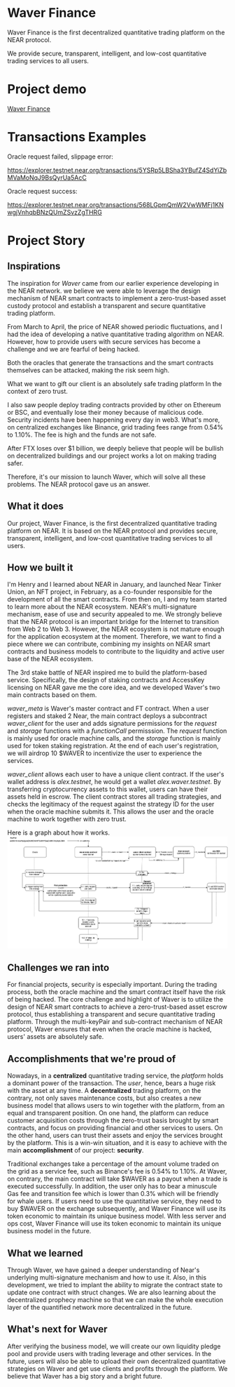# Waver Finance

Waver Finance is the first decentralized quantitative trading platform on the NEAR protocol. 

We provide secure, transparent, intelligent, and low-cost quantitative trading services to all users.

# Project demo

[Waver Finance](https://waver.finance/)

# Transactions Examples

Oracle request failed, slippage error:

https://explorer.testnet.near.org/transactions/5YSRp5LBSha3YBufZ4SdYiZbMVaMoNqJ9BsQyrUa5AcC

Oracle request success:

https://explorer.testnet.near.org/transactions/568LGpmQmW2VwWMFj1KNwgjVnhqbBNzQUmZSvzZgTHRG

# Project Story

## Inspirations

The inspiration for *Waver* came from our earlier experience developing in the NEAR network. 
we believe we were able to leverage the design mechanism of NEAR smart contracts to implement a zero-trust-based asset custody protocol and establish a transparent and secure quantitative trading platform. 

From March to April, the price of NEAR showed periodic fluctuations, and I had the idea of developing a native quantitative trading algorithm on NEAR. However, how to provide users with secure services has become a challenge and we are fearful of being hacked. 

Both the oracles that generate the transactions and the smart contracts themselves can be attacked, making the risk seem high.

What we want to gift our client is an absolutely safe trading platform In the context of zero trust.

I also saw people deploy trading contracts provided by other on Ethereum or BSC, and eventually lose their money because of malicious code. Security incidents have been happening every day in web3. What's more, on centralized exchanges like Binance, grid trading fees range from 0.54% to 1.10%. The fee is high and the funds are not safe. 

After FTX loses over $1 billion, we deeply believe that people will be bullish on decentralized buildings and our project works a lot on making trading safer. 

Therefore, it's our mission to launch Waver, which will solve all these problems. The NEAR protocol gave us an answer.

## What it does

Our project, Waver Finance, is the first decentralized quantitative trading platform on NEAR. It is based on the NEAR protocol and provides secure, transparent, intelligent, and low-cost quantitative trading services to all users. 

## How we built it

I'm Henry and I learned about NEAR in January, and launched Near Tinker Union, an NFT project, in February, as a co-founder responsible for the development of all the smart contracts. From then on, I and my team started to learn more about the NEAR ecosystem. NEAR's multi-signature mechanism, ease of use and security appealed to me. We strongly believe that the NEAR protocol is an important bridge for the Internet to transition from Web 2 to Web 3. However, the NEAR ecosystem is not mature enough for the application ecosystem at the moment. Therefore, we want to find a piece where we can contribute, combining my insights on NEAR smart contracts and business models to contribute to the liquidity and active user base of the NEAR ecosystem.

The 3rd stake battle of NEAR inspired me to build the platform-based service. Specifically, the design of staking contracts and AccessKey licensing on NEAR gave me the core idea, and we developed Waver's two main contracts based on them.

*waver_meta* is Waver's master contract and FT contract. When a user registers and staked 2 Near, the main contract deploys a subcontract *waver_client* for the user and adds signature permissions for the *request* and *storage* functions with a *functionCall* permisssion. The *request* function is mainly used for oracle machine calls, and the *storage* function is mainly used for token staking registration. At the end of each user's registration, we will airdrop 10 $WAVER to incentivize the user to experience the services.

*waver_client* allows each user to have a unique client contract. If the user's wallet address is *alex.testnet*, he would get a wallet *alex.waver.testnet*. By transferring cryptocurrency assets to this wallet, users can have their assets held in escrow. The client contract stores all trading strategies, and checks the legitimacy of the request against the strategy ID for the user when the oracle machine submits it. This allows the user and the oracle machine to work together with zero trust.

Here is a graph about how it works.
![graph](https://raw.githubusercontent.com/onehumanbeing/WaverFinance/master/docs/Waver.png)
## Challenges we ran into

For financial projects, security is especially important. During the trading process, both the oracle machine and the smart contract itself have the risk of being hacked. The core challenge and highlight of Waver is to utilize the design of NEAR smart contracts to achieve a zero-trust-based asset escrow protocol, thus establishing a transparent and secure quantitative trading platform. Through the multi-keyPair and sub-contract mechanism of NEAR protocol, Waver ensures that even when the oracle machine is hacked, users' assets are absolutely safe.

## Accomplishments that we're proud of

Nowadays, in a **centralized** quantitative trading service, the *platform* holds a dominant power of the transaction. The *user*, hence, bears a huge risk with the asset at any time. A **decentralized** trading platform, on the contrary, not only saves maintenance costs, but also creates a new business model that allows users to win together with the platform, from an equal and transparent position. On one hand, the platform can reduce customer acquisition costs through the zero-trust basis brought by smart contracts, and focus on providing financial and other services to users. On the other hand, users can trust their assets and enjoy the services brought by the platform. This is a win-win situation, and it is easy to achieve with the main **accomplishment** of our project: **security**.

Traditional exchanges take a percentage of the amount volume traded on the grid as a service fee, such as Binance's fee is 0.54% to 1.10%. At Waver, on contrary, the main contract will take $WAVER as a payout when a trade is executed successfully. In addition, the user only has to bear a minuscule Gas fee and transition fee which is lower than 0.3% which will be friendly for whale users. If users need to use the quantitative service, they need to buy $WAVER on the exchange subsequently, and Waver Finance will use its token economic to maintain its unique business model. 
With less server and ops cost, Waver Finance will use its token economic to maintain its unique business model in the future.

## What we learned

Through Waver, we have gained a deeper understanding of Near's underlying multi-signature mechanism and how to use it. Also, in this development, we tried to implant the ability to migrate the contract state to update one contract with struct changes. We are also learning about the decentralized prophecy machine so that we can make the whole execution layer of the quantified network more decentralized in the future.

## What's next for Waver

After verifying the business model, we will create our own liquidity pledge pool and provide users with trading leverage and other services. In the future, users will also be able to upload their own decentralized quantitative strategies on Waver and get use clients and profits through the platform. We believe that Waver has a big story and a bright future.